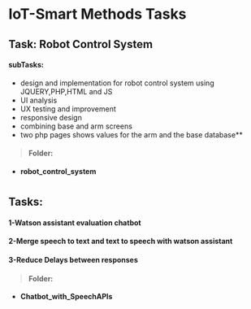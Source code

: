 # IoT-Smart Methods Tasks

## Task: Robot Control System
#### **subTasks:**  
- design and implementation for robot control system using JQUERY,PHP,HTML and JS 
- UI analysis
- UX testing and improvement 
- responsive design
- combining base and arm screens
- two php pages shows values for the arm and the base database**
> #### Folder:
- **robot_control_system**
#
## Tasks: 
#### 1-Watson assistant evaluation chatbot
#### 2-Merge speech to text and text to speech with watson assistant
#### 3-Reduce Delays between responses

> #### Folder:
- **Chatbot_with_SpeechAPIs**


